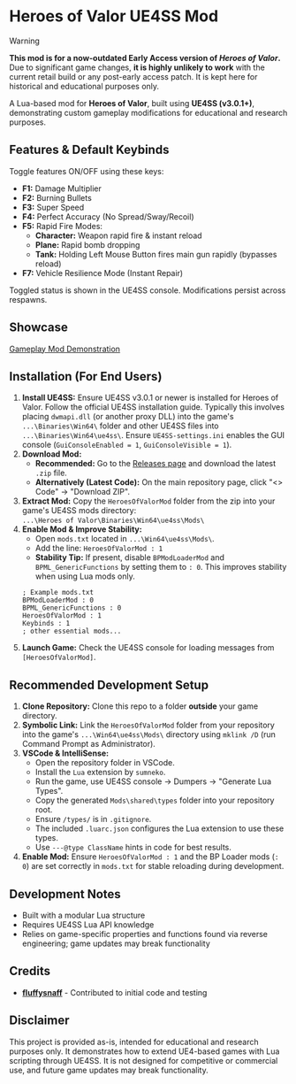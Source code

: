 # Heroes of Valor UE4SS Mod

> [!WARNING]
> **This mod is for a now-outdated Early Access version of *Heroes of Valor*.**
> Due to significant game changes, **it is highly unlikely to work** with the current retail build or any post-early access patch. It is kept here for historical and educational purposes only.

A Lua-based mod for **Heroes of Valor**, built using **UE4SS (v3.0.1+)**, demonstrating custom gameplay modifications for educational and research purposes.

## Features & Default Keybinds

Toggle features ON/OFF using these keys:

*   **F1:** Damage Multiplier
*   **F2:** Burning Bullets
*   **F3:** Super Speed
*   **F4:** Perfect Accuracy (No Spread/Sway/Recoil)
*   **F5:** Rapid Fire Modes:
    *   **Character:** Weapon rapid fire & instant reload
    *   **Plane:** Rapid bomb dropping
    *   **Tank:** Holding Left Mouse Button fires main gun rapidly (bypasses reload)
*   **F7:** Vehicle Resilience Mode (Instant Repair)

Toggled status is shown in the UE4SS console. Modifications persist across respawns.

## Showcase

[Gameplay Mod Demonstration](https://streamable.com/0bpj9x)

## Installation (For End Users)

1.  **Install UE4SS:** Ensure UE4SS v3.0.1 or newer is installed for Heroes of Valor. Follow the official UE4SS installation guide. Typically this involves placing `dwmapi.dll` (or another proxy DLL) into the game's `...\Binaries\Win64\` folder and other UE4SS files into `...\Binaries\Win64\ue4ss\`. Ensure `UE4SS-settings.ini` enables the GUI console (`GuiConsoleEnabled = 1`, `GuiConsoleVisible = 1`).
2.  **Download Mod:**
    *   **Recommended:** Go to the [Releases page](https://github.com/Krixx1337/heroes-of-cheats-ue4ss/releases) and download the latest `.zip` file.
    *   **Alternatively (Latest Code):** On the main repository page, click "<> Code" -> "Download ZIP".
3.  **Extract Mod:** Copy the `HeroesOfValorMod` folder from the zip into your game's UE4SS mods directory:  
    `...\Heroes of Valor\Binaries\Win64\ue4ss\Mods\`
4.  **Enable Mod & Improve Stability:**
    *   Open `mods.txt` located in `...\Win64\ue4ss\Mods\`.
    *   Add the line: `HeroesOfValorMod : 1`
    *   **Stability Tip:** If present, disable `BPModLoaderMod` and `BPML_GenericFunctions` by setting them to `: 0`. This improves stability when using Lua mods only.
    ```
    ; Example mods.txt
    BPModLoaderMod : 0
    BPML_GenericFunctions : 0
    HeroesOfValorMod : 1
    Keybinds : 1
    ; other essential mods...
    ```
5.  **Launch Game:** Check the UE4SS console for loading messages from `[HeroesOfValorMod]`.

## Recommended Development Setup

1.  **Clone Repository:** Clone this repo to a folder **outside** your game directory.
2.  **Symbolic Link:** Link the `HeroesOfValorMod` folder from your repository into the game's `...\Win64\ue4ss\Mods\` directory using `mklink /D` (run Command Prompt as Administrator).
3.  **VSCode & IntelliSense:**
    *   Open the repository folder in VSCode.
    *   Install the `Lua` extension by `sumneko`.
    *   Run the game, use UE4SS console -> Dumpers -> "Generate Lua Types".
    *   Copy the generated `Mods\shared\types` folder into your repository root.
    *   Ensure `/types/` is in `.gitignore`.
    *   The included `.luarc.json` configures the Lua extension to use these types.
    *   Use `---@type ClassName` hints in code for best results.
4.  **Enable Mod:** Ensure `HeroesOfValorMod : 1` and the BP Loader mods (`: 0`) are set correctly in `mods.txt` for stable reloading during development.

## Development Notes

*   Built with a modular Lua structure
*   Requires UE4SS Lua API knowledge
*   Relies on game-specific properties and functions found via reverse engineering; game updates may break functionality

## Credits

*   **[fluffysnaff](https://github.com/fluffysnaff)** - Contributed to initial code and testing

## Disclaimer

This project is provided as-is, intended for educational and research purposes only. It demonstrates how to extend UE4-based games with Lua scripting through UE4SS. It is not designed for competitive or commercial use, and future game updates may break functionality.
